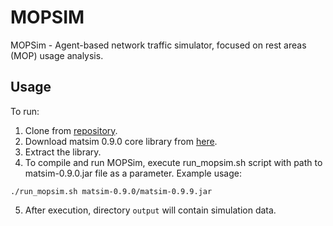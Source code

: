 MOPSIM
=======
MOPSim - Agent-based network traffic simulator, focused on rest areas (MOP) usage analysis.
## Usage
To run:
1. Clone from [repository](https://github.com/mopsy-team/Mopsim.git).
2. Download matsim 0.9.0 core library from [here](https://github.com/matsim-org/matsim/releases/download/matsim-0.9.0/matsim-0.9.0.zip).
3. Extract the library.
4. To compile and run MOPSim, execute run_mopsim.sh script with path to matsim-0.9.0.jar file as a parameter. Example usage:
```
./run_mopsim.sh matsim-0.9.0/matsim-0.9.9.jar
```
5. After execution, directory ```output``` will contain simulation data.
